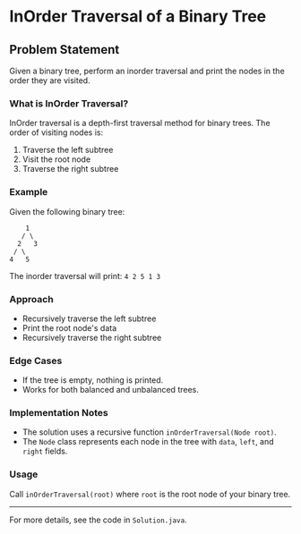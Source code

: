 # InOrder Traversal of a Binary Tree

## Problem Statement
Given a binary tree, perform an inorder traversal and print the nodes in the order they are visited.

### What is InOrder Traversal?
InOrder traversal is a depth-first traversal method for binary trees. The order of visiting nodes is:
1. Traverse the left subtree
2. Visit the root node
3. Traverse the right subtree

### Example
Given the following binary tree:
```
    1
   / \
  2   3
 / \
4   5
```
The inorder traversal will print: `4 2 5 1 3`

### Approach
- Recursively traverse the left subtree
- Print the root node's data
- Recursively traverse the right subtree

### Edge Cases
- If the tree is empty, nothing is printed.
- Works for both balanced and unbalanced trees.

### Implementation Notes
- The solution uses a recursive function `inOrderTraversal(Node root)`.
- The `Node` class represents each node in the tree with `data`, `left`, and `right` fields.

### Usage
Call `inOrderTraversal(root)` where `root` is the root node of your binary tree.

---

For more details, see the code in `Solution.java`.
